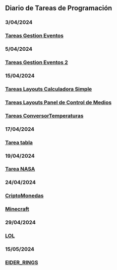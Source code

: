 ## Diario de Tareas de Programación

### 3/04/2024
### [Tareas Gestion Eventos ](src)

### 5/04/2024
### [Tareas Gestion Eventos 2](ClasesAnonimas)

### 15/04/2024
### [Tareas Layouts Calculadora Simple](InterfazCalculadora)
### [Tareas Layouts Panel de Control de Medios](InterfazModulo)
### [Tareas ConversorTemperaturas](ConversorTemperaturas)

### 17/04/2024
### [Tarea tabla](Tabla)

### 19/04/2024
### [Tarea NASA](NASA)

### 24/04/2024
### [CriptoMonedas](CriptoMonedas)
### [Minecraft](MInecraft)


### 29/04/2024
### [LOL](LOL)

### 15/05/2024
### [ElDER_RINGS](src)






